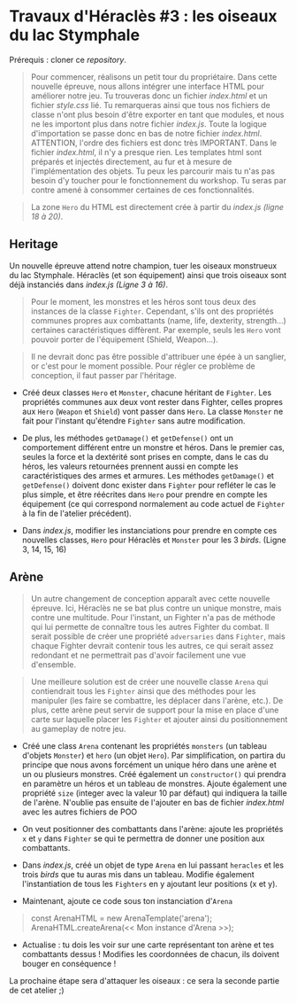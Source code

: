 # Travaux d'Héraclès #3 : les oiseaux du lac Stymphale
 
Prérequis : cloner ce *repository*.


> Pour commencer, réalisons un petit tour du propriétaire. Dans cette nouvelle épreuve, nous allons intégrer une interface HTML pour améliorer notre jeu.
Tu trouveras donc un fichier *index.html* et un fichier *style.css* lié. 
Tu remarqueras ainsi que tous nos fichiers de classe n'ont plus besoin d'être exporter en tant que modules, et nous ne les importont plus dans notre fichier *index.js*. Toute la logique d'importation se passe donc en bas de notre fichier *index.html*. ATTENTION, l'ordre des fichiers est donc très IMPORTANT.
Dans le fichier *index.html*, il n'y a presque rien. Les templates html sont préparés et injectés directement, au fur et à mesure de l'implémentation des objets. Tu peux les parcourir mais tu n'as pas besoin d'y toucher pour le fonctionnement du workshop. Tu seras par contre amené à consommer certaines de ces fonctionnalités.

> La zone `Hero` du HTML est directement crée à partir du *index.js (ligne 18 à 20)*.

## Heritage

Un nouvelle épreuve attend notre champion, tuer les oiseaux monstrueux du lac Stymphale. Héraclès (et son équipement) ainsi que trois oiseaux sont déjà instanciés dans *index.js (Ligne 3 à 16)*.

> Pour le moment, les monstres et les héros sont tous deux des instances de la classe `Fighter`. Cependant, s'ils ont des propriétés communes propres aux combattants (name, life, dexterity, strength...) certaines caractéristiques diffèrent. Par exemple, seuls les `Hero` vont pouvoir porter de l'équipement (Shield, Weapon...).

> Il ne devrait donc pas être possible d'attribuer une épée à un sanglier, or c'est pour le moment possible. Pour régler ce problème de conception, il faut passer par l'héritage.

- Créé deux classes `Hero` et `Monster`, chacune héritant de `Fighter`. Les propriétés communes aux deux vont rester dans Fighter, celles propres aux `Hero` (`Weapon` et `Shield`) vont passer dans `Hero`. La classe `Monster` ne fait pour l'instant qu'étendre `Fighter` sans autre modification.
- De plus, les méthodes `getDamage()` et `getDefense()` ont un comportement différent entre un monstre et héros. Dans le premier cas, seules la force et la dextérité sont prises en compte, dans le cas du héros, les valeurs retournées prennent aussi en compte les caractéristiques des armes et armures. Les méthodes `getDamage()` et `getDefense()` doivent donc exister dans `Fighter` pour refléter le cas le plus simple, et être réécrites dans `Hero` pour prendre en compte les équipement (ce qui correspond normalement au code actuel de `Fighter` à la fin de l'atelier précédent).

- Dans *index.js*, modifier les instanciations pour prendre en compte ces nouvelles classes, `Hero` pour Héraclès et `Monster` pour les 3 *birds*. (Ligne 3, 14, 15, 16)

## Arène

> Un autre changement de conception apparaît avec cette nouvelle épreuve. Ici, Héraclès ne se bat plus contre un unique monstre, mais contre une multitude. Pour l'instant, un Fighter n'a pas de méthode qui lui permette de connaître tous les autres Fighter du combat. Il serait possible de créer une propriété `adversaries` dans `Fighter`, mais chaque Fighter devrait contenir tous les autres, ce qui serait assez redondant et ne permettrait pas d'avoir facilement une vue d'ensemble.

> Une meilleure solution est de créer une nouvelle classe `Arena` qui contiendrait tous les `Fighter` ainsi que des méthodes pour les manipuler (les faire se combattre, les déplacer dans l'arène, etc.). De plus, cette arène peut servir de support pour la mise en place d'une carte sur laquelle placer les `Fighter` et ajouter ainsi du positionnement au gameplay de notre jeu.

- Créé une class `Arena` contenant les propriétés `monsters` (un tableau d'objets `Monster`) et `hero` (un objet `Hero`). Par simplification, on partira du principe que nous avons forcément un unique héro dans une arène et un ou plusieurs monstres.
Créé également un `constructor()` qui prendra en paramètre un héros et un tableau de monstres. Ajoute également une propriété `size` (integer avec la valeur 10 par défaut) qui indiquera la taille de l'arène.
N'oublie pas ensuite de l'ajouter en bas de fichier *index.html* avec les autres fichiers de POO

- On veut positionner des combattants dans l'arène: ajoute les propriétés `x` et `y` dans `Fighter` se qui te permettra de donner une position aux combattants.

- Dans *index.js*, créé un objet de type `Arena` en lui passant `heracles` et les trois *birds* que tu auras mis dans un tableau. Modifie également l'instantiation de tous les `Fighters` en y ajoutant leur positions (x et y).

- Maintenant, ajoute ce code sous ton instanciation d'`Arena`
> const ArenaHTML = new ArenaTemplate('arena');
ArenaHTML.createArena(<< Mon instance d'Arena >>);

- Actualise : tu dois les voir sur une carte représentant ton arène et tes combattants dessus ! Modifies les coordonnées de chacun, ils doivent bouger en conséquence !

La prochaine étape sera d'attaquer les oiseaux : ce sera la seconde partie de cet atelier ;)
